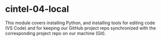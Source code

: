 # cintel-04-local
This module covers installing Python, and installing tools for editing code (VS Code) and for keeping our GitHub project repo synchronized with the corresponding project repo on our machine (Git).  
